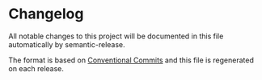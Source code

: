 # Changelog

All notable changes to this project will be documented in this file automatically by semantic-release.

The format is based on [Conventional Commits](https://www.conventionalcommits.org) and this file is regenerated on each release.
